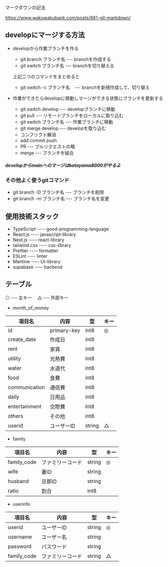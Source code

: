 マークダウンの記法

https://www.wakuwakubank.com/posts/861-git-markdown/

## developにマージする方法
- developから作業ブランチを作る
  - git branch ブランチ名 --- branchを作成する
  - git switch ブランチ名 --- branchを切り替える
  
  
  上記二つのコマンドをまとめると
  - git switch -c ブランチ名　--- branchを新規作成して、切り替え
  
- 作業ができたらdevelopに移動しマージができる状態にブランチを更新する
  - git switch develop --- developブランチに移動
  - git pull --- リモートブランチをローカルに取り込む
  - git switch ブランチ名 --- 作業ブランチに移動
  - git merge develop --- developを取り込む　
  - コンフリクト解消
  - add commit push
  - PR --- プルリクエストの略
  - merge --- ブランチを結合
 
 ##### developからmainへのマージはkatayama8000がやるよ
 
 ### その他よく使うgitコマンド
  - git branch -D ブランチ名 --- ブランチを削除
  - git branch -m ブランチ名 --- ブランチ名を変更
 
 
  
 
## 使用技術スタック
- TypeScript ---- good-programming-language
- React.js ---- javascript-library
- Next.js ---- react-library
- tailwind.css ---- css-library
- Prettier ---- formatter
- ESLint ---- linter
- Mantine ---- UI-library
- supabase ---- backend

## テーブル
 ◎ --- 主キー　
 △ --- 外部キー 
 
 - month_of_money
 
項目名|内容|型|キー
---|---|---|---
id|primary-key|int8|◎
create_date|作成日|int8|
rent|家賃|int8|
utility|光熱費|int8|
water|水道代|int8|
food|食費|int8|
communication|通信費|int8|
daily|日用品|int8|
entertainment|交際費|int8|
others|その他|int8|
userid|ユーザーID|string|△

 - family
 
項目名|内容|型|キー
---|---|---|---
family_code|ファミリーコード|string|◎
wife|妻ID|string|
husband|旦那ID|string|
ratio|割合|int8|

 - userinfo
 
項目名|内容|型|キー
---|---|---|---
userid|ユーザーID|string|◎
username|ユーザー名|string|
password|パスワード|string|
family_code|ファミリーコード|string|△

